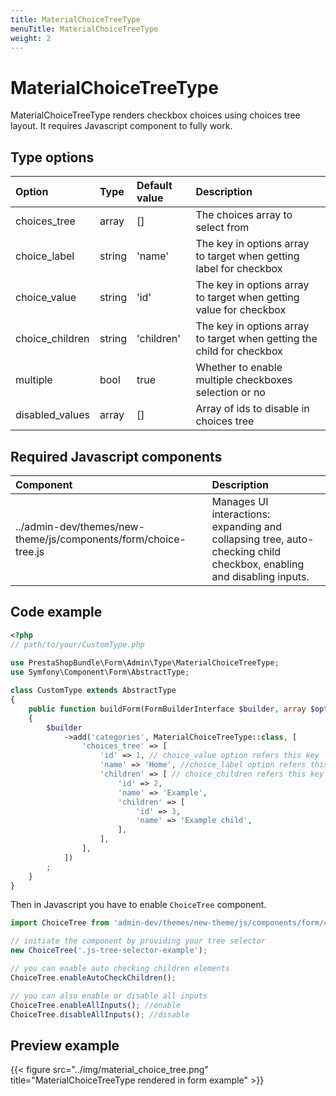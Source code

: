 ```yaml
---
title: MaterialChoiceTreeType
menuTitle: MaterialChoiceTreeType
weight: 2
---
```


# MaterialChoiceTreeType

MaterialChoiceTreeType renders checkbox choices using choices tree layout. It requires Javascript component to fully  work.

## Type options

| Option          | Type   | Default value | Description                                                            |
|:----------------|:-------|:--------------|:-----------------------------------------------------------------------|
| choices_tree    | array  | []            | The choices array to select from                                       |
| choice_label    | string | 'name'        | The key in options array to target when getting label for checkbox     |
| choice_value    | string | 'id'          | The key in options array to target when getting value for checkbox     |
| choice_children | string | 'children'    | The key in options array to target when getting the child for checkbox |
| multiple        | bool   | true          | Whether to enable multiple checkboxes selection or no                  |
| disabled_values | array  | []            | Array of ids to disable in choices tree                                |

## Required Javascript components
| Component                                                       | Description                                                                                                          |
|:----------------------------------------------------------------|:---------------------------------------------------------------------------------------------------------------------|
| ../admin-dev/themes/new-theme/js/components/form/choice-tree.js | Manages UI interactions: expanding and collapsing tree, auto-checking child checkbox, enabling and disabling inputs. |

## Code example

```php
<?php
// path/to/your/CustomType.php
    
use PrestaShopBundle\Form\Admin\Type\MaterialChoiceTreeType;
use Symfony\Component\Form\AbstractType;

class CustomType extends AbstractType
{
    public function buildForm(FormBuilderInterface $builder, array $options)
    {
        $builder
            ->add('categories', MaterialChoiceTreeType::class, [
                'choices_tree' => [
                    'id' => 1, // choice_value option refers this key
                    'name' => 'Home', //choice_label option refers this key
                    'children' => [ // choice_children refers this key
                        'id' => 2,
                        'name' => 'Example',
                        'children' => [
                            'id' => 3,
                            'name' => 'Example child',
                        ],
                    ],
                ],
            ])
        ;
    }
}
```
Then in Javascript you have to enable `ChoiceTree` component.

```javascript
import ChoiceTree from 'admin-dev/themes/new-theme/js/components/form/choice-tree';

// initiate the component by providing your tree selector
new ChoiceTree('.js-tree-selector-example');

// you can enable auto checking children elements
ChoiceTree.enableAutoCheckChildren();

// you can also enable or disable all inputs
ChoiceTree.enableAllInputs(); //enable
ChoiceTree.disableAllInputs(); //disable

```

## Preview example

{{< figure src="../img/material_choice_tree.png" title="MaterialChoiceTreeType rendered in form example" >}}
